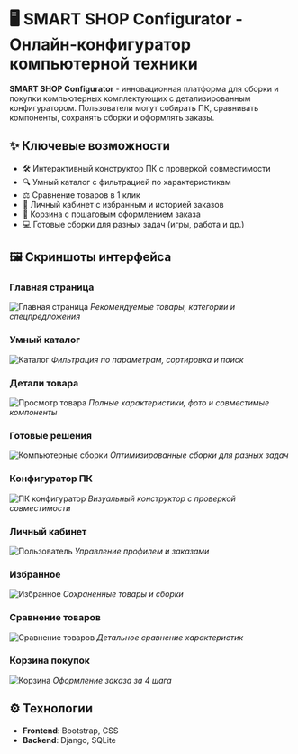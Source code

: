 # 🖥️ SMART SHOP Configurator - Онлайн-конфигуратор компьютерной техники

**SMART SHOP Configurator** - инновационная платформа для сборки и покупки компьютерных комплектующих с детализированным конфигуратором. Пользователи могут собирать ПК, сравнивать компоненты, сохранять сборки и оформлять заказы.

## ✨ Ключевые возможности
- 🛠️ Интерактивный конструктор ПК с проверкой совместимости
- 🔍 Умный каталог с фильтрацией по характеристикам
- ⚖️ Сравнение товаров в 1 клик
- 💖 Личный кабинет с избранным и историей заказов
- 🛒 Корзина с пошаговым оформлением заказа
- 💻 Готовые сборки для разных задач (игры, работа и др.)

## 🖼️ Скриншоты интерфейса

### Главная страница
![Главная страница](https://github.com/user-attachments/assets/d34c8ffd-adb9-4fc4-bd02-7f26d87333d5)
*Рекомендуемые товары, категории и спецпредложения*

### Умный каталог
![Каталог](https://github.com/user-attachments/assets/7e7e7ec1-9e98-48da-8b77-58364e072de1)
*Фильтрация по параметрам, сортировка и поиск*

### Детали товара
![Просмотр товара](https://github.com/user-attachments/assets/7c8a9935-b8e3-4662-967b-b8fb55248e17)
*Полные характеристики, фото и совместимые компоненты*

### Готовые решения
![Компьютерные сборки](https://github.com/user-attachments/assets/6d66ce2f-0d38-4b63-98cb-a3ea3825aa88)
*Оптимизированные сборки для разных задач*

### Конфигуратор ПК
![ПК конфигуратор](https://github.com/user-attachments/assets/88b5094c-606e-4b56-94af-99a01bf9b89e)
*Визуальный конструктор с проверкой совместимости*

### Личный кабинет
![Пользователь](https://github.com/user-attachments/assets/d08dbdcd-38e9-4058-b530-2002bb758bc2)
*Управление профилем и заказами*

### Избранное
![Избранное](https://github.com/user-attachments/assets/cc0b8ee6-c9e4-41b5-b586-ddd86e867204)
*Сохраненные товары и сборки*

### Сравнение товаров
![Сравнение товаров](https://github.com/user-attachments/assets/fe0b918d-7a1f-4658-950c-e5f37b8a9d22)
*Детальное сравнение характеристик*

### Корзина покупок
![Корзина](https://github.com/user-attachments/assets/8b5f4a28-15e1-442f-8dc2-4eaa5fed0446)
*Оформление заказа за 4 шага*

## ⚙️ Технологии
- **Frontend**: Bootstrap, CSS
- **Backend**: Django, SQLite
